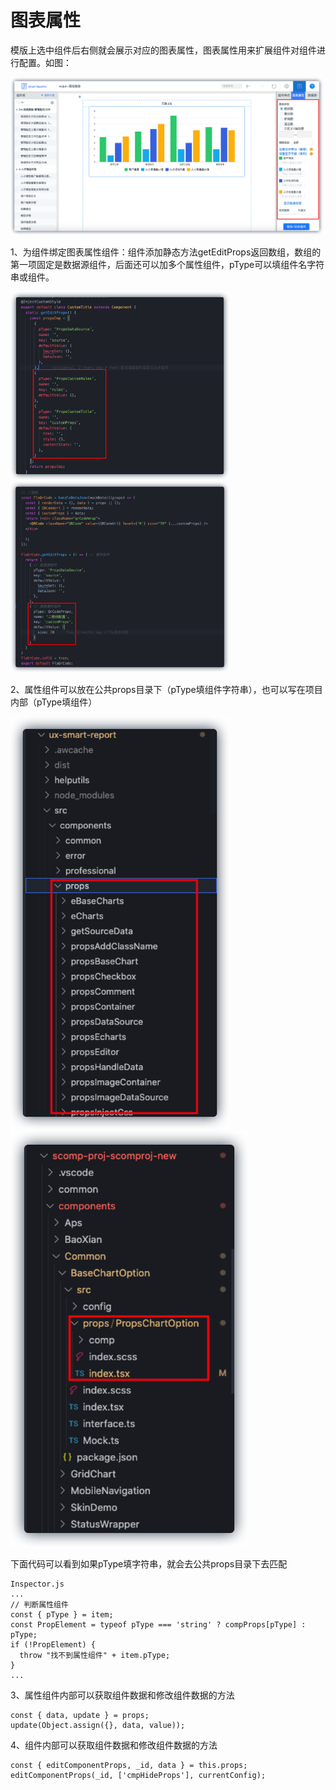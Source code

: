 # 图表属性

模版上选中组件后右侧就会展示对应的图表属性，图表属性用来扩展组件对组件进行配置。如图：

<img src="/img/iShot2022-02-08 13.35.25.png"  width="500"   />

1、为组件绑定图表属性组件：组件添加静态方法getEditProps返回数组，数组的第一项固定是数据源组件，后面还可以加多个属性组件，pType可以填组件名字符串或组件。

<img src="/img/iShot2022-02-08 14.09.24.png"  width="350"   /><img src="/img/iShot2022-02-08 11.38.53.png"  width="350"   />

2、属性组件可以放在公共props目录下（pType填组件字符串），也可以写在项目内部（pType填组件）

<img src="/img/iShot2022-02-08 14.58.10.png"  width="350"   /><img src="/img/iShot2022-02-08 14.58.48.png"  width="380"   />

下面代码可以看到如果pType填字符串，就会去公共props目录下去匹配

```
Inspector.js
... 
// 判断属性组件
const { pType } = item;
const PropElement = typeof pType === 'string' ? compProps[pType] : pType;
if (!PropElement) {
  throw "找不到属性组件" + item.pType;
}
...
```

3、属性组件内部可以获取组件数据和修改组件数据的方法

```
const { data, update } = props;
update(Object.assign({}, data, value));
```

4、组件内部可以获取组件数据和修改组件数据的方法

```
const { editComponentProps, _id, data } = this.props;
editComponentProps(_id, ['cmpHideProps'], currentConfig);
```





